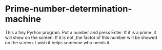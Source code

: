 # Prime-number-determination-machine
This a tiny Pyrhon program.
Put a number and press Enter.
If it is a prime ,it will show on the screen.
If it is not ,the factor of this number will be showed on the screen.
I wish it helps someone who needs it.
